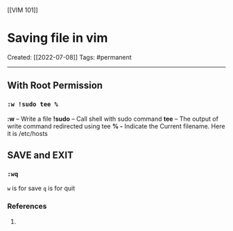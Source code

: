 [[VIM 101]]

# Saving file in vim
Created:  [[2022-07-08]]
Tags: #permanent 

---
## With Root Permission
### `:w !sudo tee %`
**:w** – Write a file
**!sudo** – Call shell with sudo command
**tee** – The output of write command redirected using tee
**% -** Indicate the Current filename. Here it is /etc/hosts

## SAVE and EXIT
### `:wq`
`w` is for save
`q` is for quit










### References
1. 